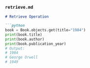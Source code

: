 
### `retrieve.md`

```markdown
# Retrieve Operation

```python
book = Book.objects.get(title="1984")
print(book.title)
print(book.author)
print(book.publication_year)
# Output:
# 1984
# George Orwell
# 1949
